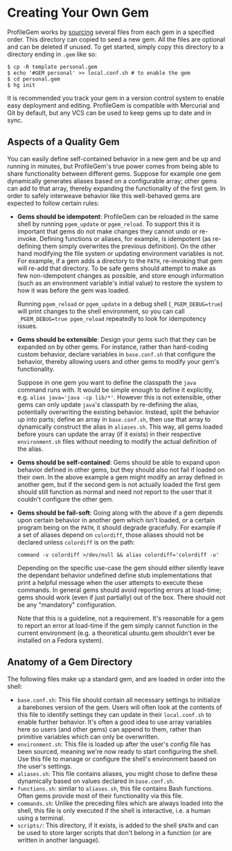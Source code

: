 # Creating Your Own Gem

ProfileGem works by
[sourcing](http://www.tldp.org/HOWTO/Bash-Prompt-HOWTO/x237.html) several files
from each gem in a specified order. This directory can copied to seed a new
gem. All the files are optional and can be deleted if unused. To get started,
simply copy this directory to a directory ending in `.gem` like so:

    $ cp -R template personal.gem
    $ echo '#GEM personal' >> local.conf.sh # to enable the gem
    $ cd personal.gem
    $ hg init

It is recommended you track your gem in a version control system to enable easy
deployment and editing.  ProfileGem is compatible with Mercurial and Git by
default, but any VCS can be used to keep gems up to date and in sync.

## Aspects of a Quality Gem

You can easily define self-contained behavior in a new gem and be up and
running in minutes, but ProfileGem's true power comes from being able to share
functionality between different gems.  Suppose for example one gem dynamically
generates aliases based on a configurable array; other gems can add to that
array, thereby expanding the functionality of the first gem. In order to safely
interweave behavior like this well-behaved gems are expected to follow certain
rules:

*   **Gems should be idempotent**: ProfileGem can be reloaded in the same shell by
running `pgem_update` or `pgem_reload`. To support this it is important that
gems do not make changes they cannot undo or re-invoke. Defining functions or
aliases, for example, is idempotent (as re-defining them simply overwrites the
previous definition). On the other hand modifying the file system or updating
environment variables is not. For example, if a gem adds a directory to the
`PATH`, re-invoking that gem will re-add that directory. To be safe gems should
attempt to make as few non-idempotent changes as possible, and store enough
information (such as an environment variable's initial value) to restore the
system to how it was before the gem was loaded.

    Running `pgem_reload` or `pgem_update` in a debug shell
    (`_PGEM_DEBUG=true`) will print changes to the shell environment, so you
    can call `_PGEM_DEBUG=true pgem_reload` repeatedly to look for idempotency
    issues.

*   **Gems should be extensible**: Design your gems such that they can be
expanded on by other gems. For instance, rather than hard-coding custom
behavior, declare variables in `base.conf.sh` that configure the behavior,
thereby allowing users and other gems to modify your gem's functionality.

    Suppose in one gem you want to define the classpath the `java` command runs
    with. It would be simple enough to define it explicitly, e.g.
    `alias java='java -cp lib/*'`.  However this is not extensible, other gems
    can only update `java`'s classpath by re-defining the alias, potentially
    overwriting the existing behavior.  Instead, split the behavior up into
    parts; define an array in `base.conf.sh`, then use that array to
    dynamically construct the alias in `aliases.sh`.  This way, all gems loaded
    before yours can update the array (if it exists) in their respective
    `environment.sh` files without needing to modify the actual definition of
    the alias.

*   **Gems should be self-contained**: Gems should be able to expand upon
behavior defined in other gems, but they should also not fail if loaded on
their own.  In the above example a gem might modify an array defined in another
gem, but if the second gem is not actually loaded the first gem should still
function as normal and need not report to the user that it couldn't configure
the other gem.

*   **Gems should be fail-soft**: Going along with the above if a gem depends
upon certain behavior in another gem which isn't loaded, or a certain program
being on the `PATH`, it should degrade gracefully. For example if a set of
aliases depend on `colordiff`, those aliases should not be declared unless
`colordiff` is on the path:

        command -v colordiff >/dev/null && alias colordiff='colordiff -u'

    Depending on the specific use-case the gem should either silently leave the
    dependant behavior undefined define stub implementations that print a
    helpful message when the user attempts to execute these commands. In
    general gems should avoid reporting errors at load-time; gems should work
    (even if just partially) out of the box. There should not be any
    "mandatory" configuration.

    Note that this is a guideline, not a requirement. It's reasonable for a gem
    to report an error at load-time if the gem simply cannot function in the
    current environment (e.g. a theoretical ubuntu.gem shouldn't ever be
    installed on a Fedora system).

## Anatomy of a Gem Directory

The following files make up a standard gem, and are loaded in order into the
shell:

* `base.conf.sh`: This file should contain all necessary settings to initialize
  a barebones version of the gem.  Users will often look at the contents of
  this file to identify settings they can update in their `local.conf.sh` to
  enable further behavior. It's often a good idea to use array variables here
  so users (and other gems) can append to them, rather than primitive variables
  which can only be overwritten.
* `environment.sh`: This file is loaded up after the user's config file has
  been sourced, meaning we're now ready to start configuring the shell.  Use
  this file to manage or configure the shell's environment based on the user's
  settings.
* `aliases.sh`: This file contains aliases, you might chose to define these
  dynamically based on values declared in `base.conf.sh`.
* `functions.sh`: similar to `aliases.sh`, this file contains Bash functions.
  Often gems provide most of their functionality via this file.
* `commands.sh`: Unlike the preceding files which are always loaded into the
  shell, this file is only executed if the shell is interactive, i.e. a human
  using a terminal.
* `scripts/`: This directory, if it exists, is added to the shell `$PATH` and
  can be used to store larger scripts that don't belong in a function (or are
  written in another language).
